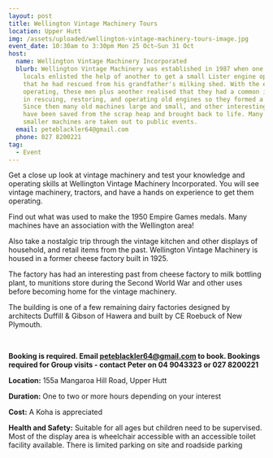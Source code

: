 ```yaml
---
layout: post
title: Wellington Vintage Machinery Tours
location: Upper Hutt
img: /assets/uploaded/wellington-vintage-machinery-tours-image.jpg
event_date: 10:30am to 3:30pm Mon 25 Oct–Sun 31 Oct
host:
  name: Wellington Vintage Machinery Incorporated
  blurb: Wellington Vintage Machinery was established in 1987 when one of the
    locals enlisted the help of another to get a small Lister engine operating
    that he had rescued from his grandfather's milking shed. With the engine
    operating, these men plus another realised that they had a common interest
    in rescuing, restoring, and operating old engines so they formed a Club.
    Since then many old machines large and small, and other interesting items
    have been saved from the scrap heap and brought back to life. Many of the
    smaller machines are taken out to public events.
  email: peteblackler64@gmail.com
  phone: 027 8200221
tag:
  - Event
---
```

Get a close up look at vintage machinery and test your knowledge and operating skills at Wellington Vintage Machinery Incorporated. You will see vintage machinery, tractors, and have a hands on experience to get them operating. 

Find out what was used to make the 1950 Empire Games medals. Many machines have an association with the Wellington area! 

Also take a nostalgic trip through the vintage kitchen and other displays of household, and retail items from the past. Wellington Vintage Machinery is housed in a former cheese factory built in 1925. 

The factory has had an interesting past from cheese factory to milk bottling plant, to munitions store during the Second World War and other uses before becoming home for the vintage machinery. 

The building is one of a few remaining dairy factories designed by architects Duffill & Gibson of Hawera and built by CE Roebuck of New Plymouth.

<br>

**Booking is required. Email peteblackler64@gmail.com to book. Bookings required for Group visits - contact Peter on 04 9043323 or 027 8200221** 

**Location:** 155a Mangaroa Hill Road, Upper Hutt

**Duration:** One to two or more hours depending on your interest

**Cost:** A Koha is appreciated

**Health and Safety:** Suitable for all ages but children need to be supervised. Most of the display area is wheelchair accessible with an accessible toilet facility available. There is limited parking on site and roadside parking
